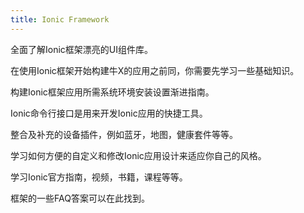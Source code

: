 ```yaml
---
title: Ionic Framework
---
```


<docs-cards>
  <docs-card header="Components" href="/docs/components" img="/docs/assets/icons/feature-guide-components-icon.png">
    <p>全面了解Ionic框架漂亮的UI组件库。</p>
  </docs-card>

  <docs-card header="Introduction" href="/docs/intro" icon="/docs/assets/icons/guide-introduction-icon.png">
    <p>在使用Ionic框架开始构建牛X的应用之前同，你需要先学习一些基础知识。</p>
  </docs-card>

  <docs-card header="Installation" href="/docs/installation/cli" icon="/docs/assets/icons/guide-installation-icon.png">
    <p>构建Ionic框架应用所需系统环境安装设置渐进指南。</p>
  </docs-card>

  <docs-card header="CLI" href="/docs/cli" icon="/docs/assets/icons/guide-cli-icon.png">
    <p>Ionic命令行接口是用来开发Ionic应用的快捷工具。</p>
  </docs-card>

  <docs-card header="Native APIs" href="/docs/native" icon="/docs/assets/icons/guide-nativeapis-icon.png">
    <p>整合及补充的设备插件，例如蓝牙，地图，健康套件等等。</p>
  </docs-card>

  <docs-card header="Theming" href="/docs/theming/basics" icon="/docs/assets/icons/guide-theming-icon.png">
    <p>学习如何方便的自定义和修改Ionic应用设计来适应你自己的风格。</p>
  </docs-card>

  <docs-card header="Resources" href="/docs/developer-resources/books" icon="/docs/assets/icons/guide-resources-icon.png">
    <p>学习Ionic官方指南，视频，书籍，课程等等。</p>
  </docs-card>

  <docs-card header="FAQ" href="/docs/faq/glossary" icon="/docs/assets/icons/guide-faq-icon.png">
    <p>框架的一些FAQ答案可以在此找到。</p>
  </docs-card>
</docs-cards>